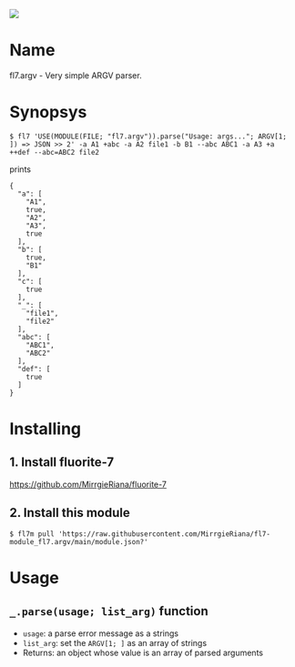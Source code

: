
<a href="https://github.com/MirrgieRiana/fl7-module_fl7.argv/actions?query=workflow%3ATest"><img src="https://github.com/MirrgieRiana/fl7-module_fl7.argv/workflows/Test/badge.svg"></a>

# Name

fl7.argv - Very simple ARGV parser.

# Synopsys

```
$ fl7 'USE(MODULE(FILE; "fl7.argv")).parse("Usage: args..."; ARGV[1; ]) => JSON >> 2' -a A1 +abc -a A2 file1 -b B1 --abc ABC1 -a A3 +a ++def --abc=ABC2 file2
```

prints

```
{
  "a": [
    "A1",
    true,
    "A2",
    "A3",
    true
  ],
  "b": [
    true,
    "B1"
  ],
  "c": [
    true
  ],
  "_": [
    "file1",
    "file2"
  ],
  "abc": [
    "ABC1",
    "ABC2"
  ],
  "def": [
    true
  ]
}
```

# Installing

## 1. Install fluorite-7

https://github.com/MirrgieRiana/fluorite-7

## 2. Install this module

```
$ fl7m pull 'https://raw.githubusercontent.com/MirrgieRiana/fl7-module_fl7.argv/main/module.json?'
```

# Usage

## `_.parse(usage; list_arg)` function

- `usage`: a parse error message as a strings
- `list_arg`: set the `ARGV[1; ]` as an array of strings
- Returns: an object whose value is an array of parsed arguments
